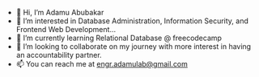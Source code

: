 - 👋 Hi, I’m Adamu Abubakar
- 👀 I’m interested in Database Administration, Information Security, and Frontend Web Development...
- 🌱 I’m currently learning Relational Database @ freecodecamp
- 💞️ I’m looking to collaborate on my journey with more interest in having an accountability partner.
- 📫 You can reach me at engr.adamulab@gmail.com

<!---
adamulab/adamulab is a ✨ special ✨ repository because its `README.md` (this file) appears on your GitHub profile.
You can click the Preview link to take a look at your changes.
--->
